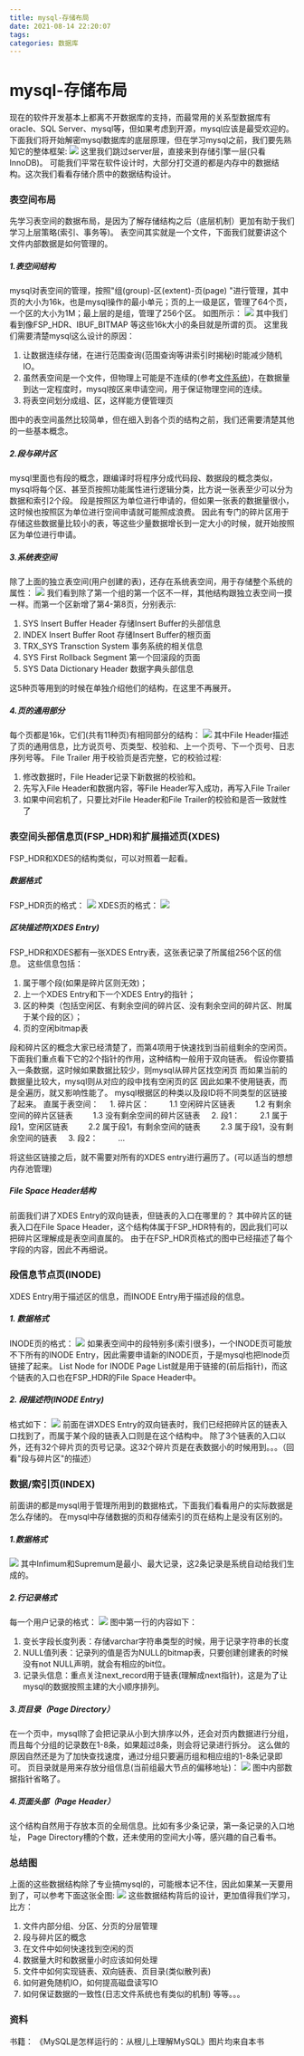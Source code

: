 ```yaml
---
title: mysql-存储布局
date: 2021-08-14 22:20:07
tags:
categories: 数据库
---
```

# mysql-存储布局
现在的软件开发基本上都离不开数据库的支持，而最常用的关系型数据库有oracle、SQL Server、mysql等，但如果考虑到开源，mysql应该是最受欢迎的。
下面我们将开始解密mysql数据库的底层原理，但在学习mysql之前，我们要先熟知它的整体框架:
![](Images/arch.png)
这里我们跳过server层，直接来到存储引擎一层(只看InnoDB)。
可能我们平常在软件设计时，大部分打交道的都是内存中的数据结构。这次我们看看存储介质中的数据结构设计。

### 表空间布局   
先学习表空间的数据布局，是因为了解存储结构之后（底层机制）更加有助于我们学习上层策略(索引、事务等)。
表空间其实就是一个文件，下面我们就要讲这个文件内部数据是如何管理的。

##### 1.表空间结构
mysql对表空间的管理，按照"组(group)-区(extent)-页(page) "进行管理，其中页的大小为16k，也是mysql操作的最小单元；页的上一级是区，管理了64个页，一个区的大小为1M；最上层的是组，管理了256个区。
如图所示：
![](Images/table_space.png)
其中我们看到像FSP_HDR、IBUF_BITMAP 等这些16k大小的条目就是所谓的页。
这里我们需要清楚mysql这么设计的原因：
1. 让数据连续存储，在进行范围查询(范围查询等讲索引时揭秘)时能减少随机IO。
2. 虽然表空间是一个文件，但物理上可能是不连续的(参考[文件系统](https://liji53.github.io/2021/07/10/operatingSystem/os-fileSystem/))，在数据量到达一定程度时，mysql按区来申请空间，用于保证物理空间的连续。
3. 将表空间划分成组、区，这样能方便管理页

图中的表空间虽然比较简单，但在细入到各个页的结构之前，我们还需要清楚其他的一些基本概念。
 
##### 2.段与碎片区
mysql里面也有段的概念，跟编译时将程序分成代码段、数据段的概念类似，mysql将每个区、甚至页按照功能属性进行逻辑分类，比方说一张表至少可以分为数据和索引2个段。
段是按照区为单位进行申请的，但如果一张表的数据量很小，这时候也按照区为单位进行空间申请就可能照成浪费。
因此有专门的碎片区用于存储这些数据量比较小的表，等这些少量数据增长到一定大小的时候，就开始按照区为单位进行申请。

##### 3.系统表空间
除了上面的独立表空间(用户创建的表)，还存在系统表空间，用于存储整个系统的属性：
![](Images/sys_table_space.png)
我们看到除了第一个组的第一个区不一样，其他结构跟独立表空间一摸一样。而第一个区新增了第4-第8页，分别表示:
1. SYS Insert Buffer Header 存储Insert Buffer的头部信息
2. INDEX Insert Buffer Root 存储Insert Buffer的根页面
3. TRX_SYS Transction System 事务系统的相关信息
4. SYS First Rollback Segment 第一个回滚段的页面
5. SYS Data Dictionary Header 数据字典头部信息

这5种页等用到的时候在单独介绍他们的结构，在这里不再展开。

##### 4.页的通用部分
每个页都是16k，它们(共有11种页)有相同部分的结构：
![](Images/page_common.png)
其中File Header描述了页的通用信息，比方说页号、页类型、校验和、上一个页号、下一个页号、日志序列号等。
File Trailer 用于校验页是否完整，它的校验过程:
1. 修改数据时，File Header记录下新数据的校验和。
2. 先写入File Header和数据内容，等File Header写入成功，再写入File Trailer
3. 如果中间宕机了，只要比对File Header和File Trailer的校验和是否一致就性了

### 表空间头部信息页(FSP_HDR)和扩展描述页(XDES)
FSP_HDR和XDES的结构类似，可以对照着一起看。
##### 数据格式
FSP_HDR页的格式：
![](Images/FSP_HDR.png)
XDES页的格式：
![](Images/XDES.png)

##### 区块描述符(XDES Entry)
FSP_HDR和XDES都有一张XDES Entry表，这张表记录了所属组256个区的信息。
这些信息包括：
1. 属于哪个段(如果是碎片区则无效)；
2. 上一个XDES Entry和下一个XDES Entry的指针；
3. 区的种类（包括空闲区、有剩余空间的碎片区、没有剩余空间的碎片区、附属于某个段的区）；
4. 页的空闲bitmap表

段和碎片区的概念大家已经清楚了，而第4项用于快速找到当前组剩余的空闲页。
下面我们重点看下它的2个指针的作用，这种结构一般用于双向链表。
假设你要插入一条数据，这时候如果数据比较少，则mysql从碎片区找空闲页
而如果当前的数据量比较大，mysql则从对应的段中找有空闲页的区
因此如果不使用链表，而是全遍历，就又影响性能了。
mysql根据区的种类以及段ID将不同类型的区链接了起来。
直属于表空间：
&nbsp;&nbsp;&nbsp;&nbsp;1. 碎片区：
&nbsp;&nbsp;&nbsp;&nbsp;&nbsp;&nbsp;&nbsp;&nbsp;1.1 空闲碎片区链表
&nbsp;&nbsp;&nbsp;&nbsp;&nbsp;&nbsp;&nbsp;&nbsp;1.2 有剩余空间的碎片区链表
&nbsp;&nbsp;&nbsp;&nbsp;&nbsp;&nbsp;&nbsp;&nbsp;1.3 没有剩余空间的碎片区链表
&nbsp;&nbsp;&nbsp;&nbsp;2. 段1：
&nbsp;&nbsp;&nbsp;&nbsp;&nbsp;&nbsp;&nbsp;&nbsp;2.1 属于段1，空闲区链表
&nbsp;&nbsp;&nbsp;&nbsp;&nbsp;&nbsp;&nbsp;&nbsp;2.2 属于段1，有剩余空间的链表
&nbsp;&nbsp;&nbsp;&nbsp;&nbsp;&nbsp;&nbsp;&nbsp;2.3 属于段1，没有剩余空间的链表
&nbsp;&nbsp;&nbsp;&nbsp;3. 段2：
&nbsp;&nbsp;&nbsp;&nbsp;&nbsp;&nbsp;&nbsp;&nbsp;...

将这些区链接之后，就不需要对所有的XDES entry进行遍历了。(可以适当的想想内存池管理)

##### File Space Header结构
前面我们讲了XDES Entry的双向链表，但链表的入口在哪里的？
其中碎片区的链表入口在File Space Header，这个结构体属于FSP_HDR特有的，因此我们可以把碎片区理解成是表空间直属的。
由于在FSP_HDR页格式的图中已经描述了每个字段的内容，因此不再细说。

### 段信息节点页(INODE)
XDES Entry用于描述区的信息，而INODE Entry用于描述段的信息。

##### 1. 数据格式
INODE页的格式：
![](Images/INODE_page.png)
如果表空间中的段特别多(索引很多)，一个INODE页可能放不下所有的INODE Entry，因此需要申请新的INODE页，于是mysql也把Inode页链接了起来。
List Node for INODE Page List就是用于链接的(前后指针)，而这个链表的入口也在FSP_HDR的File Space Header中。

##### 2. 段描述符(INODE Entry)
格式如下：
![](Images/INODE_entry.png)
前面在讲XDES Entry的双向链表时，我们已经把碎片区的链表入口找到了，而属于某个段的链表入口则是在这个结构中。
除了3个链表的入口以外，还有32个碎片页的页号记录。这32个碎片页是在表数据小的时候用到。。。（回看"段与碎片区"的描述）

### 数据/索引页(INDEX)
前面讲的都是mysql用于管理所用到的数据格式，下面我们看看用户的实际数据是怎么存储的。
在mysql中存储数据的页和存储索引的页在结构上是没有区别的。

##### 1.数据格式
![](Images/data_index.png)
其中Infimum和Supremum是最小、最大记录，这2条记录是系统自动给我们生成的。

##### 2.行记录格式
每一个用户记录的格式：
![](Images/record_head.png)
图中第一行的内容如下：
1. 变长字段长度列表：存储varchar字符串类型的时候，用于记录字符串的长度
2. NULL值列表：记录列的值是否为NULL的bitmap表，只要创建创建表的时候没有not NULL声明，就会有相应的bit位。
3. 记录头信息：重点关注next_record用于链表(理解成next指针)，这是为了让mysql的数据按照主建的大小顺序排列。

##### 3.页目录（Page Directory）
在一个页中，mysql除了会把记录从小到大排序以外，还会对页内数据进行分组，而且每个分组的记录数在1-8条，如果超过8条，则会将记录进行拆分。
这么做的原因自然还是为了加快查找速度，通过分组只要遍历组和相应组的1-8条记录即可。
页目录就是用来存放分组信息(当前组最大节点的偏移地址)：
![](Images/page_directory.png)
图中内部数据指针省略了。

##### 4.页面头部（Page Header）
这个结构自然用于存放本页的全局信息。比如有多少条记录，第一条记录的入口地址， Page Directory槽的个数，还未使用的空间大小等，感兴趣的自己看书。

### 总结图
上面的这些数据结构除了专业搞mysql的，可能根本记不住，因此如果某一天要用到了，可以参考下面这张全图:
![](Images/overall.png)
这些数据结构背后的设计，更加值得我们学习，比方：
1. 文件内部分组、分区、分页的分层管理
2. 段与碎片区的概念
3. 在文件中如何快速找到空闲的页
4. 数据量大时和数据量小时应该如何处理
5. 文件中如何实现链表、双向链表、页目录(类似散列表)
6. 如何避免随机IO，如何提高磁盘读写IO
7. 如何保证数据的一致性(日志文件系统也有类似的机制)
等等。。。

### 资料
书籍：
《MySQL是怎样运行的：从根儿上理解MySQL》图片均来自本书
